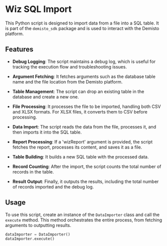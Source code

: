 # Wiz SQL Import

This Python script is designed to import data from a file into a SQL table. It is part of the `demisto_sdk` package and is used to interact with the Demisto platform.

## Features

- **Debug Logging**: The script maintains a debug log, which is useful for tracking the execution flow and troubleshooting issues.

- **Argument Fetching**: It fetches arguments such as the database table name and the file location from the Demisto platform.

- **Table Management**: The script can drop an existing table in the database and create a new one.

- **File Processing**: It processes the file to be imported, handling both CSV and XLSX formats. For XLSX files, it converts them to CSV before processing.

- **Data Import**: The script reads the data from the file, processes it, and then imports it into the SQL table.

- **Report Processing**: If a 'wizReport' argument is provided, the script fetches the report, processes its content, and saves it as a file.

- **Table Building**: It builds a new SQL table with the processed data.

- **Record Counting**: After the import, the script counts the total number of records in the table.

- **Result Output**: Finally, it outputs the results, including the total number of records imported and the debug log.

## Usage

To use this script, create an instance of the `DataImporter` class and call the `execute` method. This method orchestrates the entire process, from fetching arguments to outputting results.

```python
dataImporter = DataImporter()
dataImporter.execute()